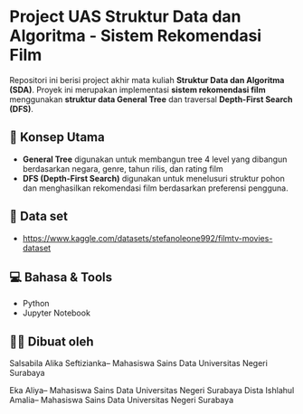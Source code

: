 # Project UAS Struktur Data dan Algoritma - Sistem Rekomendasi Film
Repositori ini berisi project akhir mata kuliah **Struktur Data dan Algoritma (SDA)**. Proyek ini merupakan implementasi **sistem rekomendasi film** menggunakan **struktur data General Tree** dan traversal **Depth-First Search (DFS)**.

## 🧠 Konsep Utama
- **General Tree** digunakan untuk membangun tree 4 level yang dibangun berdasarkan negara, genre, tahun rilis, dan rating film
- **DFS (Depth-First Search)** digunakan untuk menelusuri struktur pohon dan menghasilkan rekomendasi film berdasarkan preferensi pengguna.

## 📁 Data set
- https://www.kaggle.com/datasets/stefanoleone992/filmtv-movies-dataset

## 💻 Bahasa & Tools
- Python
- Jupyter Notebook

## 👩‍💻 Dibuat oleh
Salsabila Alika Seftizianka– Mahasiswa Sains Data Universitas Negeri Surabaya

Eka Aliya– Mahasiswa Sains Data Universitas Negeri Surabaya
Dista Ishlahul Amalia– Mahasiswa Sains Data Universitas Negeri Surabaya
